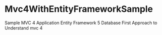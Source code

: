 # Mvc4WithEntityFrameworkSample
Sample MVC 4 Application Entity Framework 5 Database First Approach to Understand mvc 4
